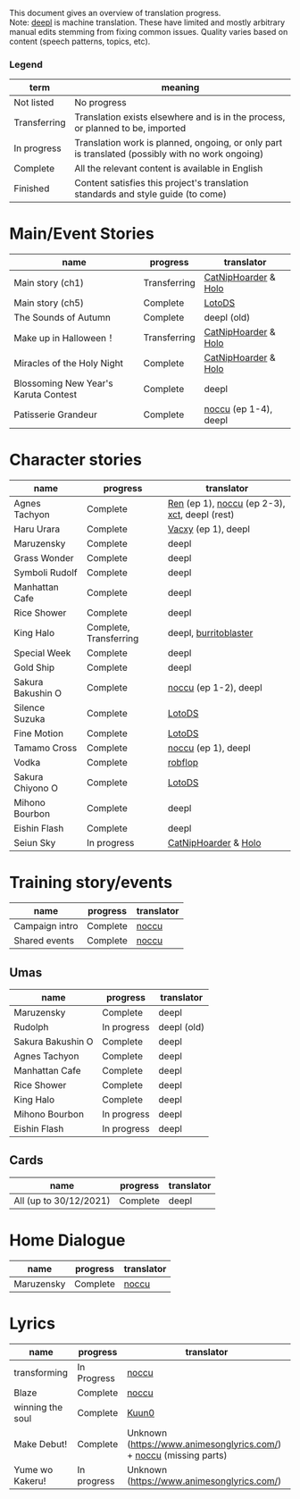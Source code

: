 This document gives an overview of translation progress.  
Note: [deepl](https://www.deepl.com/) is machine translation. These have limited and mostly arbitrary manual edits stemming from fixing common issues.
Quality varies based on content (speech patterns, topics, etc).

### Legend
term | meaning
--- | ---
Not listed | No progress
Transferring | Translation exists elsewhere and is in the process, or planned to be, imported
In progress | Translation work is planned, ongoing, or only part is translated (possibly with no work ongoing)
Complete | All the relevant content is available in English
Finished | Content satisfies this project's translation standards and style guide (to come)

# Main/Event Stories
name | progress | translator
--- | --- | ---
Main story (ch1) | Transferring | [CatNipHoarder][] & [Holo][]
Main story (ch5) | Complete | [LotoDS][]
The Sounds of Autumn | Complete | deepl (old)
Make up in Halloween！ | Transferring | [CatNipHoarder][] & [Holo][]
Miracles of the Holy Night | Complete | [CatNipHoarder][] & [Holo][]
Blossoming New Year's Karuta Contest | Complete | deepl
Patisserie Grandeur | Complete | [noccu][] (ep 1-4), deepl

# Character stories
name | progress | translator
--- | --- | ---
Agnes Tachyon | Complete | [Ren][] (ep 1), [noccu][] (ep 2-3), [xct][], deepl (rest)
Haru Urara | Complete | [Vacxy][] (ep 1), deepl
Maruzensky | Complete | deepl
Grass Wonder | Complete | deepl
Symboli Rudolf | Complete | deepl
Manhattan Cafe | Complete | deepl
Rice Shower  | Complete | deepl
King Halo | Complete, Transferring | deepl, [burritoblaster][]
Special Week | Complete | deepl
Gold Ship | Complete | deepl
Sakura Bakushin O | Complete | [noccu][] (ep 1-2), deepl
Silence Suzuka | Complete | [LotoDS][]
Fine Motion | Complete | [LotoDS][]
Tamamo Cross | Complete | [noccu][] (ep 1), deepl
Vodka | Complete | [robflop][]
Sakura Chiyono O | Complete | [LotoDS][]
Mihono Bourbon | Complete | deepl
Eishin Flash | Complete | deepl
Seiun Sky | In progress | [CatNipHoarder][] & [Holo][]


# Training story/events
name | progress | translator
--- | --- | ---
Campaign intro | Complete | [noccu][]
Shared events | Complete | [noccu][]

## Umas
name | progress | translator
--- | --- | ---
Maruzensky | Complete | deepl
Rudolph | In progress | deepl (old)
Sakura Bakushin O | Complete | deepl
Agnes Tachyon | Complete | deepl
Manhattan Cafe | Complete | deepl
Rice Shower | Complete | deepl
King Halo | Complete | deepl
Mihono Bourbon | In progress | deepl
Eishin Flash | In progress | deepl

## Cards
name | progress | translator
--- | --- | ---
All (up to 30/12/2021) | Complete | deepl

# Home Dialogue
name | progress | translator
--- | --- | ---
Maruzensky | Complete | [noccu][]

# Lyrics
name | progress | translator
--- | --- | ---
transforming | In Progress | [noccu][]
Blaze | Complete | [noccu][]
winning the soul | Complete | [Kuun0][]
Make Debut! | Complete | Unknown (https://www.animesonglyrics.com/) + [noccu][] (missing parts)
Yume wo Kakeru! | In progress | Unknown (https://www.animesonglyrics.com/)


[noccu]: https://ko-fi.com/noccyu
[Ren]: https://watatomo.github.io/tl/
[Holo]: https://www.youtube.com/channel/UC1sbBH3dYW5K-WVKjFF2uEA
[CatNipHoarder]: https://twitter.com/CatNipHoarder
[Vacxy]: https://ko-fi.com/mobagetranslations
[burritoblaster]: https://twitter.com/burritoblaster
[LotoDS]: https://www.youtube.com/user/LotoDS
[robflop]: https://misskey.io/@robflop
[Kuun0]: https://www.reddit.com/user/Kuun0/
[xct]: https://www.youtube.com/user/ADSRM